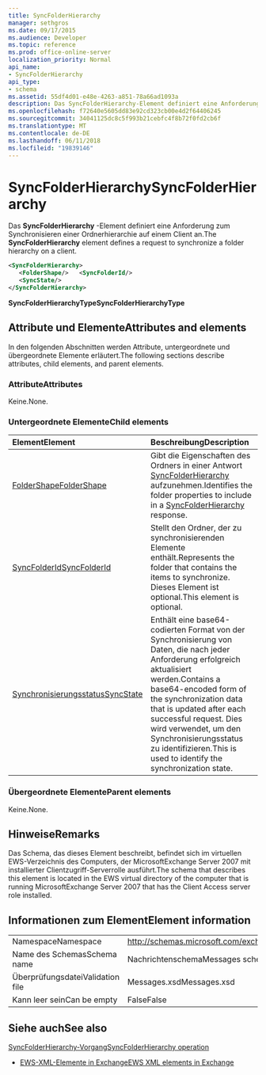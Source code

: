 ```yaml
---
title: SyncFolderHierarchy
manager: sethgros
ms.date: 09/17/2015
ms.audience: Developer
ms.topic: reference
ms.prod: office-online-server
localization_priority: Normal
api_name:
- SyncFolderHierarchy
api_type:
- schema
ms.assetid: 55df4d01-e48e-4263-a851-78a66ad1093a
description: Das SyncFolderHierarchy-Element definiert eine Anforderung zum Synchronisieren einer Ordnerhierarchie auf einem Client an.
ms.openlocfilehash: f72640e5605dd83e92cd323cb00e4d2f64406245
ms.sourcegitcommit: 34041125dc8c5f993b21cebfc4f8b72f0fd2cb6f
ms.translationtype: MT
ms.contentlocale: de-DE
ms.lasthandoff: 06/11/2018
ms.locfileid: "19839146"
---
```

# <a name="syncfolderhierarchy"></a><span data-ttu-id="6ed41-103">SyncFolderHierarchy</span><span class="sxs-lookup"><span data-stu-id="6ed41-103">SyncFolderHierarchy</span></span>

<span data-ttu-id="6ed41-104">Das **SyncFolderHierarchy** -Element definiert eine Anforderung zum Synchronisieren einer Ordnerhierarchie auf einem Client an.</span><span class="sxs-lookup"><span data-stu-id="6ed41-104">The **SyncFolderHierarchy** element defines a request to synchronize a folder hierarchy on a client.</span></span> 
  
```xml
<SyncFolderHierarchy>
   <FolderShape/>   <SyncFolderId/>
   <SyncState/>
</SyncFolderHierarchy>
```

 <span data-ttu-id="6ed41-105">**SyncFolderHierarchyType**</span><span class="sxs-lookup"><span data-stu-id="6ed41-105">**SyncFolderHierarchyType**</span></span>
## <a name="attributes-and-elements"></a><span data-ttu-id="6ed41-106">Attribute und Elemente</span><span class="sxs-lookup"><span data-stu-id="6ed41-106">Attributes and elements</span></span>

<span data-ttu-id="6ed41-107">In den folgenden Abschnitten werden Attribute, untergeordnete und übergeordnete Elemente erläutert.</span><span class="sxs-lookup"><span data-stu-id="6ed41-107">The following sections describe attributes, child elements, and parent elements.</span></span>
  
### <a name="attributes"></a><span data-ttu-id="6ed41-108">Attribute</span><span class="sxs-lookup"><span data-stu-id="6ed41-108">Attributes</span></span>

<span data-ttu-id="6ed41-109">Keine.</span><span class="sxs-lookup"><span data-stu-id="6ed41-109">None.</span></span>
  
### <a name="child-elements"></a><span data-ttu-id="6ed41-110">Untergeordnete Elemente</span><span class="sxs-lookup"><span data-stu-id="6ed41-110">Child elements</span></span>

|<span data-ttu-id="6ed41-111">**Element**</span><span class="sxs-lookup"><span data-stu-id="6ed41-111">**Element**</span></span>|<span data-ttu-id="6ed41-112">**Beschreibung**</span><span class="sxs-lookup"><span data-stu-id="6ed41-112">**Description**</span></span>|
|:-----|:-----|
|[<span data-ttu-id="6ed41-113">FolderShape</span><span class="sxs-lookup"><span data-stu-id="6ed41-113">FolderShape</span></span>](foldershape.md) <br/> |<span data-ttu-id="6ed41-114">Gibt die Eigenschaften des Ordners in einer Antwort [SyncFolderHierarchy](syncfolderhierarchy.md) aufzunehmen.</span><span class="sxs-lookup"><span data-stu-id="6ed41-114">Identifies the folder properties to include in a [SyncFolderHierarchy](syncfolderhierarchy.md) response.</span></span>  <br/> |
|[<span data-ttu-id="6ed41-115">SyncFolderId</span><span class="sxs-lookup"><span data-stu-id="6ed41-115">SyncFolderId</span></span>](syncfolderid.md) <br/> |<span data-ttu-id="6ed41-116">Stellt den Ordner, der zu synchronisierenden Elemente enthält.</span><span class="sxs-lookup"><span data-stu-id="6ed41-116">Represents the folder that contains the items to synchronize.</span></span> <span data-ttu-id="6ed41-117">Dieses Element ist optional.</span><span class="sxs-lookup"><span data-stu-id="6ed41-117">This element is optional.</span></span>  <br/> |
|[<span data-ttu-id="6ed41-118">Synchronisierungsstatus</span><span class="sxs-lookup"><span data-stu-id="6ed41-118">SyncState</span></span>](syncstate-ex15websvcsotherref.md) <br/> |<span data-ttu-id="6ed41-119">Enthält eine base64-codierten Format von der Synchronisierung von Daten, die nach jeder Anforderung erfolgreich aktualisiert werden.</span><span class="sxs-lookup"><span data-stu-id="6ed41-119">Contains a base64-encoded form of the synchronization data that is updated after each successful request.</span></span> <span data-ttu-id="6ed41-120">Dies wird verwendet, um den Synchronisierungsstatus zu identifizieren.</span><span class="sxs-lookup"><span data-stu-id="6ed41-120">This is used to identify the synchronization state.</span></span>  <br/> |
   
### <a name="parent-elements"></a><span data-ttu-id="6ed41-121">Übergeordnete Elemente</span><span class="sxs-lookup"><span data-stu-id="6ed41-121">Parent elements</span></span>

<span data-ttu-id="6ed41-122">Keine.</span><span class="sxs-lookup"><span data-stu-id="6ed41-122">None.</span></span>
  
## <a name="remarks"></a><span data-ttu-id="6ed41-123">Hinweise</span><span class="sxs-lookup"><span data-stu-id="6ed41-123">Remarks</span></span>

<span data-ttu-id="6ed41-124">Das Schema, das dieses Element beschreibt, befindet sich im virtuellen EWS-Verzeichnis des Computers, der MicrosoftExchange Server 2007 mit installierter Clientzugriff-Serverrolle ausführt.</span><span class="sxs-lookup"><span data-stu-id="6ed41-124">The schema that describes this element is located in the EWS virtual directory of the computer that is running MicrosoftExchange Server 2007 that has the Client Access server role installed.</span></span>
  
## <a name="element-information"></a><span data-ttu-id="6ed41-125">Informationen zum Element</span><span class="sxs-lookup"><span data-stu-id="6ed41-125">Element information</span></span>

|||
|:-----|:-----|
|<span data-ttu-id="6ed41-126">Namespace</span><span class="sxs-lookup"><span data-stu-id="6ed41-126">Namespace</span></span>  <br/> |http://schemas.microsoft.com/exchange/services/2006/messages  <br/> |
|<span data-ttu-id="6ed41-127">Name des Schemas</span><span class="sxs-lookup"><span data-stu-id="6ed41-127">Schema name</span></span>  <br/> |<span data-ttu-id="6ed41-128">Nachrichtenschema</span><span class="sxs-lookup"><span data-stu-id="6ed41-128">Messages schema</span></span>  <br/> |
|<span data-ttu-id="6ed41-129">Überprüfungsdatei</span><span class="sxs-lookup"><span data-stu-id="6ed41-129">Validation file</span></span>  <br/> |<span data-ttu-id="6ed41-130">Messages.xsd</span><span class="sxs-lookup"><span data-stu-id="6ed41-130">Messages.xsd</span></span>  <br/> |
|<span data-ttu-id="6ed41-131">Kann leer sein</span><span class="sxs-lookup"><span data-stu-id="6ed41-131">Can be empty</span></span>  <br/> |<span data-ttu-id="6ed41-132">False</span><span class="sxs-lookup"><span data-stu-id="6ed41-132">False</span></span>  <br/> |
   
## <a name="see-also"></a><span data-ttu-id="6ed41-133">Siehe auch</span><span class="sxs-lookup"><span data-stu-id="6ed41-133">See also</span></span>



[<span data-ttu-id="6ed41-134">SyncFolderHierarchy-Vorgang</span><span class="sxs-lookup"><span data-stu-id="6ed41-134">SyncFolderHierarchy operation</span></span>](syncfolderhierarchy-operation.md)


- [<span data-ttu-id="6ed41-135">EWS-XML-Elemente in Exchange</span><span class="sxs-lookup"><span data-stu-id="6ed41-135">EWS XML elements in Exchange</span></span>](ews-xml-elements-in-exchange.md)

